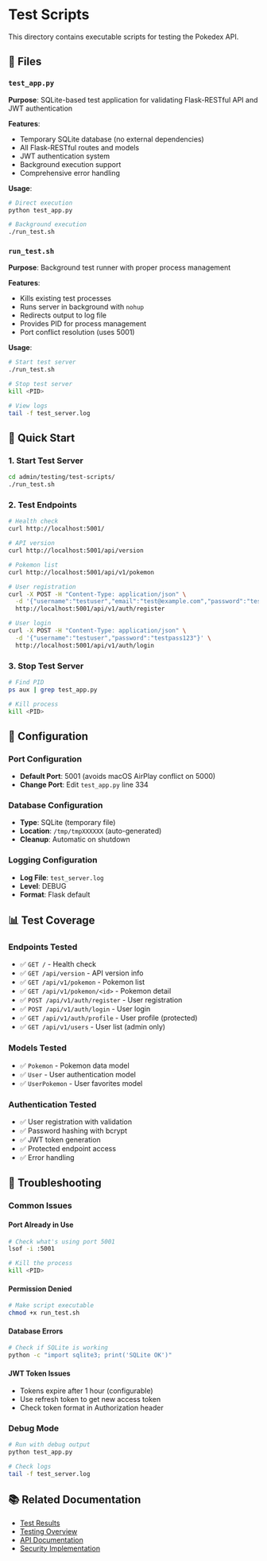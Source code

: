 # Test Scripts

This directory contains executable scripts for testing the Pokedex API.

## 📁 Files

### `test_app.py`
**Purpose**: SQLite-based test application for validating Flask-RESTful API and JWT authentication

**Features**:
- Temporary SQLite database (no external dependencies)
- All Flask-RESTful routes and models
- JWT authentication system
- Background execution support
- Comprehensive error handling

**Usage**:
```bash
# Direct execution
python test_app.py

# Background execution
./run_test.sh
```

### `run_test.sh`
**Purpose**: Background test runner with proper process management

**Features**:
- Kills existing test processes
- Runs server in background with `nohup`
- Redirects output to log file
- Provides PID for process management
- Port conflict resolution (uses 5001)

**Usage**:
```bash
# Start test server
./run_test.sh

# Stop test server
kill <PID>

# View logs
tail -f test_server.log
```

## 🚀 Quick Start

### 1. Start Test Server
```bash
cd admin/testing/test-scripts/
./run_test.sh
```

### 2. Test Endpoints
```bash
# Health check
curl http://localhost:5001/

# API version
curl http://localhost:5001/api/version

# Pokemon list
curl http://localhost:5001/api/v1/pokemon

# User registration
curl -X POST -H "Content-Type: application/json" \
  -d '{"username":"testuser","email":"test@example.com","password":"testpass123"}' \
  http://localhost:5001/api/v1/auth/register

# User login
curl -X POST -H "Content-Type: application/json" \
  -d '{"username":"testuser","password":"testpass123"}' \
  http://localhost:5001/api/v1/auth/login
```

### 3. Stop Test Server
```bash
# Find PID
ps aux | grep test_app.py

# Kill process
kill <PID>
```

## 🔧 Configuration

### Port Configuration
- **Default Port**: 5001 (avoids macOS AirPlay conflict on 5000)
- **Change Port**: Edit `test_app.py` line 334

### Database Configuration
- **Type**: SQLite (temporary file)
- **Location**: `/tmp/tmpXXXXXX` (auto-generated)
- **Cleanup**: Automatic on shutdown

### Logging Configuration
- **Log File**: `test_server.log`
- **Level**: DEBUG
- **Format**: Flask default

## 📊 Test Coverage

### Endpoints Tested
- ✅ `GET /` - Health check
- ✅ `GET /api/version` - API version info
- ✅ `GET /api/v1/pokemon` - Pokemon list
- ✅ `GET /api/v1/pokemon/<id>` - Pokemon detail
- ✅ `POST /api/v1/auth/register` - User registration
- ✅ `POST /api/v1/auth/login` - User login
- ✅ `GET /api/v1/auth/profile` - User profile (protected)
- ✅ `GET /api/v1/users` - User list (admin only)

### Models Tested
- ✅ `Pokemon` - Pokemon data model
- ✅ `User` - User authentication model
- ✅ `UserPokemon` - User favorites model

### Authentication Tested
- ✅ User registration with validation
- ✅ Password hashing with bcrypt
- ✅ JWT token generation
- ✅ Protected endpoint access
- ✅ Error handling

## 🚨 Troubleshooting

### Common Issues

#### Port Already in Use
```bash
# Check what's using port 5001
lsof -i :5001

# Kill the process
kill <PID>
```

#### Permission Denied
```bash
# Make script executable
chmod +x run_test.sh
```

#### Database Errors
```bash
# Check if SQLite is working
python -c "import sqlite3; print('SQLite OK')"
```

#### JWT Token Issues
- Tokens expire after 1 hour (configurable)
- Use refresh token to get new access token
- Check token format in Authorization header

### Debug Mode
```bash
# Run with debug output
python test_app.py

# Check logs
tail -f test_server.log
```

## 📚 Related Documentation

- [Test Results](../test-results/test-execution-summary.md)
- [Testing Overview](../README.md)
- [API Documentation](../../technical/api-versioning-strategy.md)
- [Security Implementation](../../technical/security-implementation-summary.md)


